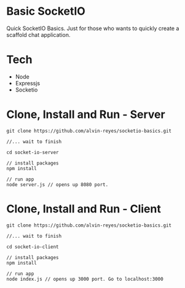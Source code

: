 # Basic SocketIO
Quick SocketIO Basics. Just for those who wants to quickly create a scaffold chat application.

# Tech
+ Node
+ Expressjs
+ Socketio

# Clone, Install and Run - Server
```
git clone https://github.com/alvin-reyes/socketio-basics.git 

//... wait to finish

cd socket-io-server

// install packages
npm install

// run app
node server.js // opens up 8080 port.
```

# Clone, Install and Run - Client
```
git clone https://github.com/alvin-reyes/socketio-basics.git 

//... wait to finish

cd socket-io-client

// install packages
npm install

// run app
node index.js // opens up 3000 port. Go to localhost:3000
```


